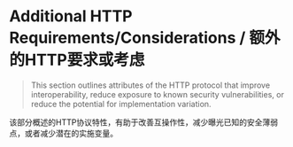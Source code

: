 # Additional HTTP Requirements/Considerations / 额外的HTTP要求或考虑
> This section outlines attributes of the HTTP protocol that improve interoperability, reduce exposure to known security vulnerabilities, or reduce the potential for implementation variation.

该部分概述的HTTP协议特性，有助于改善互操作性，减少曝光已知的安全薄弱点，或者减少潜在的实施变量。